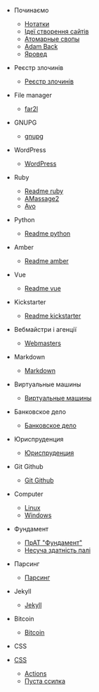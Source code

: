 - Починаємо
  - [Нотатки](notes.md)
  - [Ідеї створення сайтів](ideas.md)
  - [Атомарные свопы](svopes.md)
  - [Adam Back](adam.md)
  - [Яровед](/yaroved/yaroved.md)


  
- Реєстр злочинів
  - [Реєстр злочинів](/crime_register/crime_register.md)  

- File manager
  - [far2l](/filemanager/far2l.md)


- GNUPG
  - [gnupg](/gnupg/gnupg.md)

- WordPress
  - [WordPress](/wordpress/wordpress.md)


- Ruby
  - [Readme ruby](/ruby/Readme)
  - [AMassage2](/ruby/AMassage2)
  - [Avo](/ruby/Avo)

- Python
  - [Readme python](/python/Readme)  

- Amber
  - [Readme amber](/amber/Readme)       

- Vue
  - [Readme vue](/vue/Readme)    

- Kickstarter
  - [Readme kickstarter](/kickstarter/Readme)   

- Вебмайстри і агенції
  - [Webmasters](/webmasters/webmasters.md)

- Markdown
  - [Markdown](/markdown/markdown.md)

- Виртуальные машины
  - [Виртуальные машины](/virtualbox/virtualbox.md)

- Банковское дело
  - [Банковское дело](/bank/bank.md)

- Юриспруденция
    - [Юриспруденция](/jurisprudence/jurisprudence.md)

- Git Github
    - [Git Github](/git-github/git-github.md)

- Computer
  - [Linux](/computer/linux.md)
  - [Windows](/computer/windows.md)

- Фундамент
  - [ПрАТ "Фундамент"](/foundament/foundament.md)
  - [Несуча здатність палі](/foundament/carrying-capacity.md)

- Парсинг
  - [Парсинг](/parsing/parsing.md)

- Jekyll
  - [Jekyll](/jekyll/jekyll.md)


- Bitcoin
  - [Bitcoin](/bitcoin/bitcoin.md)

- CSS 
- [CSS](/css/css.md)
  


  - [Actions](actions.md)
  - [Пуста ссилка](/bank/)

[def]: /ruby/AMassage2